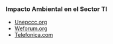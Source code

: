 

### Impacto Ambiental en el Sector TI
- [Unepccc.org](https://unepccc.org/wp-content/uploads/sites/3/2020/10/data-centres-digitalisation-powerhouse-and-energy-efficiency-potential-es.pdf?)
- [Weforum.org](https://es.weforum.org/stories/2024/09/como-los-centros-de-datos-de-energia-positiva-pueden-liberar-el-potencial-de-la-ia-y-transformar-las-comunidades/?)
- [Telefonica.com](https://www.telefonica.com/es/sala-comunicacion/blog/afecta-tecnologia-medioambiente/?)
